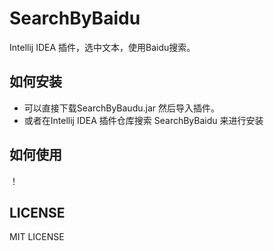 # SearchByBaidu

Intellij IDEA 插件，选中文本，使用Baidu搜索。

## 如何安装

- 可以直接下载SearchByBaudu.jar 然后导入插件。
- 或者在Intellij IDEA 插件仓库搜索 SearchByBaidu 来进行安装

## 如何使用
！[](use.gif)

## LICENSE

MIT LICENSE